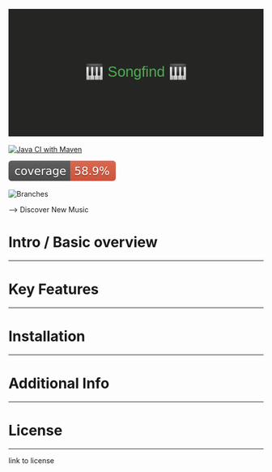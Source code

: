 ![Songfind](/img/banner.png)

[![Java CI with Maven](https://github.com/alxlenc/songfind/actions/workflows/maven.yml/badge.svg)](https://github.com/alxlenc/songfind/actions/workflows/maven.yml)

![Coverage](.github/badges/jacoco.svg)

![Branches](.github/badges/branches.svg)


--> Discover New Music

# Intro / Basic overview

---

# Key Features

---

# Installation

---

# Additional Info

---

# License

---
link to license
